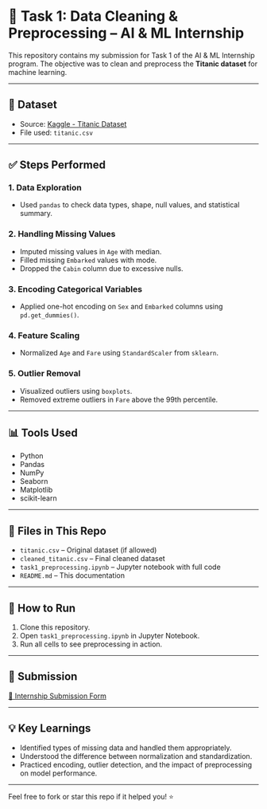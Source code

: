 # 🧹 Task 1: Data Cleaning & Preprocessing – AI & ML Internship

This repository contains my submission for Task 1 of the AI & ML Internship program. The objective was to clean and preprocess the **Titanic dataset** for machine learning.

---

## 📂 Dataset

- Source: [Kaggle - Titanic Dataset](https://www.kaggle.com/datasets/yasserh/titanic-dataset)
- File used: `titanic.csv`

---

## ✅ Steps Performed

### 1. **Data Exploration**
- Used `pandas` to check data types, shape, null values, and statistical summary.

### 2. **Handling Missing Values**
- Imputed missing values in `Age` with median.
- Filled missing `Embarked` values with mode.
- Dropped the `Cabin` column due to excessive nulls.

### 3. **Encoding Categorical Variables**
- Applied one-hot encoding on `Sex` and `Embarked` columns using `pd.get_dummies()`.

### 4. **Feature Scaling**
- Normalized `Age` and `Fare` using `StandardScaler` from `sklearn`.

### 5. **Outlier Removal**
- Visualized outliers using `boxplots`.
- Removed extreme outliers in `Fare` above the 99th percentile.

---

## 📊 Tools Used

- Python
- Pandas
- NumPy
- Seaborn
- Matplotlib
- scikit-learn

---

## 📁 Files in This Repo

- `titanic.csv` – Original dataset (if allowed)
- `cleaned_titanic.csv` – Final cleaned dataset
- `task1_preprocessing.ipynb` – Jupyter notebook with full code
- `README.md` – This documentation

---

## 🚀 How to Run

1. Clone this repository.
2. Open `task1_preprocessing.ipynb` in Jupyter Notebook.
3. Run all cells to see preprocessing in action.

---

## 📝 Submission

[🔗 Internship Submission Form](https://forms.gle/8Gm83s53KbyXs3Ne9)

---

## 💡 Key Learnings

- Identified types of missing data and handled them appropriately.
- Understood the difference between normalization and standardization.
- Practiced encoding, outlier detection, and the impact of preprocessing on model performance.

---

Feel free to fork or star this repo if it helped you! ⭐

